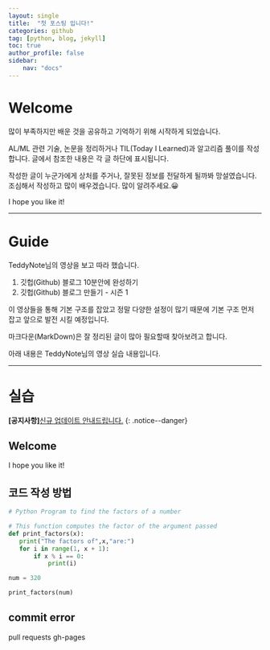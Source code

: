 ```yaml
---
layout: single
title:  "첫 포스팅 입니다!"
categories: github
tag: [python, blog, jekyll]
toc: true
author_profile: false
sidebar:
    nav: "docs"
---
```


# Welcome

많이 부족하지만 배운 것을 공유하고 기억하기 위해 시작하게 되었습니다.

AL/ML 관련 기술, 논문을 정리하거나 TIL(Today I Learned)과 알고리즘 풀이를 작성합니다.
글에서 참조한 내용은 각 글 하단에 표시됩니다.

작성한 글이 누군가에게 상처를 주거나, 잘못된 정보를 전달하게 될까봐 망설였습니다.
조심해서 작성하고 많이 배우겠습니다. 많이 알려주세요.😀

I hope you like it!

--------------------------------------------------------------------

# Guide

TeddyNote님의 영상을 보고 따라 했습니다.

1. 깃헙(Github) 블로그 10분안에 완성하기
2. 깃헙(Github) 블로그 만들기 - 시즌 1

이 영상들을 통해 기본 구조를 잡았고
정말 다양한 설정이 많기 때문에 기본 구조 먼저 잡고 앞으로 발전 시킬 예정입니다.

마크다운(MarkDown)은 잘 정리된 글이 많아 필요할때 찾아보려고 합니다.

아래 내용은 TeddyNote님의 영상 실습 내용입니다.



---------------------------------------------------------------------
# 실습


**[공지사항]**[신규 업데이트 안내드립니다.](https://mmistakes.github.io/minimal-mistakes/docs/utility-classes/#notices)
{: .notice--danger}

## Welcome

I hope you like it!

## 코드 작성 방법

```python
# Python Program to find the factors of a number

# This function computes the factor of the argument passed
def print_factors(x):
   print("The factors of",x,"are:")
   for i in range(1, x + 1):
       if x % i == 0:
           print(i)

num = 320

print_factors(num)

```

## commit error

pull requests
gh-pages
